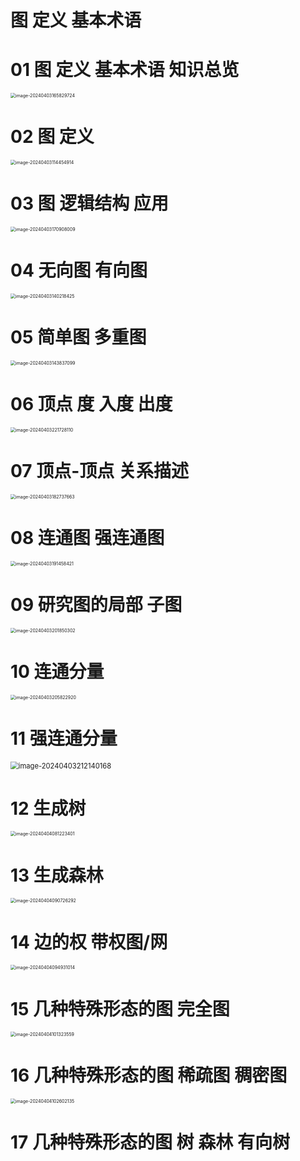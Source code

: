 # 图 定义 基本术语



# 01 图 定义 基本术语 知识总览

<img src="https://cvp.oss-cn-shanghai.aliyuncs.com/picgo/202404031658789.png" alt="image-20240403165829724" style="zoom:50%;" />



# 02 图 定义

<img src="https://cvp.oss-cn-shanghai.aliyuncs.com/picgo/202404031144068.png" alt="image-20240403114454914" style="zoom:50%;" />



# 03 图 逻辑结构 应用

<img src="https://cvp.oss-cn-shanghai.aliyuncs.com/picgo/202404031709121.png" alt="image-20240403170908009" style="zoom:50%;" />



# 04 无向图 有向图

<img src="https://cvp.oss-cn-shanghai.aliyuncs.com/picgo/202404031402668.png" alt="image-20240403140218425" style="zoom:50%;" />



# 05 简单图 多重图

<img src="https://cvp.oss-cn-shanghai.aliyuncs.com/picgo/202404031438348.png" alt="image-20240403143837099" style="zoom:50%;" />



# 06 顶点 度 入度 出度

<img src="https://cvp.oss-cn-shanghai.aliyuncs.com/picgo/202404032217321.png" alt="image-20240403221728110" style="zoom:50%;" />



# 07 顶点-顶点 关系描述

<img src="https://cvp.oss-cn-shanghai.aliyuncs.com/picgo/202404031827884.png" alt="image-20240403182737663" style="zoom:50%;" />



# 08 连通图 强连通图

<img src="https://cvp.oss-cn-shanghai.aliyuncs.com/picgo/202404031914572.png" alt="image-20240403191458421" style="zoom:50%;" />



# 09 研究图的局部 子图

<img src="https://cvp.oss-cn-shanghai.aliyuncs.com/picgo/202404032018567.png" alt="image-20240403201850302" style="zoom:50%;" />



# 10 连通分量

<img src="https://cvp.oss-cn-shanghai.aliyuncs.com/picgo/202404032058254.png" alt="image-20240403205822920" style="zoom:50%;" />



# 11 强连通分量

<img src="https://cvp.oss-cn-shanghai.aliyuncs.com/picgo/202404032121362.png" alt="image-20240403212140168" style="zoom: 80%;" />



# 12 生成树

<img src="https://cvp.oss-cn-shanghai.aliyuncs.com/picgo/202404040812523.png" alt="image-20240404081223401" style="zoom:50%;" />



# 13 生成森林

<img src="https://cvp.oss-cn-shanghai.aliyuncs.com/picgo/202404040907450.png" alt="image-20240404090726292" style="zoom:50%;" />



# 14 边的权 带权图/网

<img src="https://cvp.oss-cn-shanghai.aliyuncs.com/picgo/202404040949151.png" alt="image-20240404094931014" style="zoom:50%;" />



# 15 几种特殊形态的图 完全图

<img src="https://cvp.oss-cn-shanghai.aliyuncs.com/picgo/202404041013649.png" alt="image-20240404101323559" style="zoom:50%;" />



# 16 几种特殊形态的图 稀疏图 稠密图

<img src="https://cvp.oss-cn-shanghai.aliyuncs.com/picgo/202404041026217.png" alt="image-20240404102602135" style="zoom:50%;" />



# 17 几种特殊形态的图 树 森林 有向树

